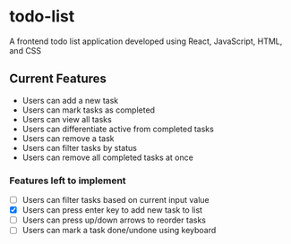 # todo-list
A frontend todo list application developed using React, JavaScript, HTML, and CSS

## Current Features
- Users can add a new task
- Users can mark tasks as completed
- Users can view all tasks 
- Users can differentiate active from completed tasks
- Users can remove a task
- Users can filter tasks by status
- Users can remove all completed tasks at once

### Features left to implement
- [ ] Users can filter tasks based on current input value
- [x] Users can press enter key to add new task to list
- [ ] Users can press up/down arrows to reorder tasks
- [ ] Users can mark a task done/undone using keyboard
